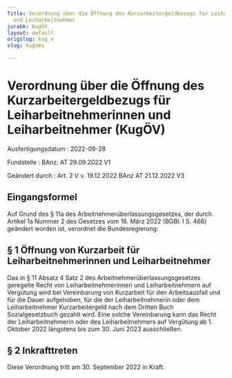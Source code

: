 ```yaml
---
Title: Verordnung über die Öffnung des Kurzarbeitergeldbezugs für Leiharbeitnehmerinnen
  und Leiharbeitnehmer
jurabk: KugÖV
layout: default
origslug: kug_v
slug: kugoev

---
```


# Verordnung über die Öffnung des Kurzarbeitergeldbezugs für Leiharbeitnehmerinnen und Leiharbeitnehmer (KugÖV)

Ausfertigungsdatum
:   2022-09-28

Fundstelle
:   BAnz: AT 29.09.2022 V1

Geändert durch
:   Art. 2 V v. 19.12.2022 BAnz AT 21.12.2022 V3


## Eingangsformel

Auf Grund des § 11a des Arbeitnehmerüberlassungsgesetzes, der durch
Artikel 1a Nummer 2 des Gesetzes vom 18. März 2022 (BGBl. I S. 466)
geändert worden ist, verordnet die Bundesregierung:


## § 1 Öffnung von Kurzarbeit für Leiharbeitnehmerinnen und Leiharbeitnehmer

Das in § 11 Absatz 4 Satz 2 des Arbeitnehmerüberlassungsgesetzes
geregelte Recht von Leiharbeitnehmerinnen und Leiharbeitnehmern auf
Vergütung wird bei Vereinbarung von Kurzarbeit für den Arbeitsausfall
und für die Dauer aufgehoben, für die der Leiharbeitnehmerin oder dem
Leiharbeitnehmer Kurzarbeitergeld nach dem Dritten Buch
Sozialgesetzbuch gezahlt wird. Eine solche Vereinbarung kann das Recht
der Leiharbeitnehmerin oder des Leiharbeitnehmers auf Vergütung ab 1.
Oktober 2022 längstens bis zum 30. Juni 2023 ausschließen.


## § 2 Inkrafttreten

Diese Verordnung tritt am 30. September 2022 in Kraft.

